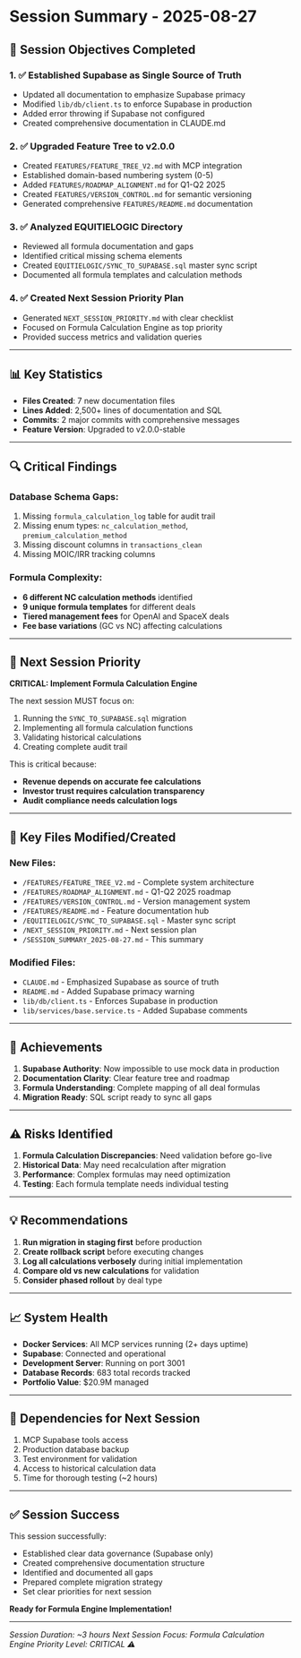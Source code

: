 # Session Summary - 2025-08-27

## 🎯 Session Objectives Completed

### 1. ✅ **Established Supabase as Single Source of Truth**
- Updated all documentation to emphasize Supabase primacy
- Modified `lib/db/client.ts` to enforce Supabase in production
- Added error throwing if Supabase not configured
- Created comprehensive documentation in CLAUDE.md

### 2. ✅ **Upgraded Feature Tree to v2.0.0**
- Created `FEATURES/FEATURE_TREE_V2.md` with MCP integration
- Established domain-based numbering system (0-5)
- Added `FEATURES/ROADMAP_ALIGNMENT.md` for Q1-Q2 2025
- Created `FEATURES/VERSION_CONTROL.md` for semantic versioning
- Generated comprehensive `FEATURES/README.md` documentation

### 3. ✅ **Analyzed EQUITIELOGIC Directory**
- Reviewed all formula documentation and gaps
- Identified critical missing schema elements
- Created `EQUITIELOGIC/SYNC_TO_SUPABASE.sql` master sync script
- Documented all formula templates and calculation methods

### 4. ✅ **Created Next Session Priority Plan**
- Generated `NEXT_SESSION_PRIORITY.md` with clear checklist
- Focused on Formula Calculation Engine as top priority
- Provided success metrics and validation queries

---

## 📊 Key Statistics

- **Files Created**: 7 new documentation files
- **Lines Added**: 2,500+ lines of documentation and SQL
- **Commits**: 2 major commits with comprehensive messages
- **Feature Version**: Upgraded to v2.0.0-stable

---

## 🔍 Critical Findings

### Database Schema Gaps:
1. Missing `formula_calculation_log` table for audit trail
2. Missing enum types: `nc_calculation_method`, `premium_calculation_method`
3. Missing discount columns in `transactions_clean`
4. Missing MOIC/IRR tracking columns

### Formula Complexity:
- **6 different NC calculation methods** identified
- **9 unique formula templates** for different deals
- **Tiered management fees** for OpenAI and SpaceX deals
- **Fee base variations** (GC vs NC) affecting calculations

---

## 🚀 Next Session Priority

**CRITICAL: Implement Formula Calculation Engine**

The next session MUST focus on:
1. Running the `SYNC_TO_SUPABASE.sql` migration
2. Implementing all formula calculation functions
3. Validating historical calculations
4. Creating complete audit trail

This is critical because:
- **Revenue depends on accurate fee calculations**
- **Investor trust requires calculation transparency**
- **Audit compliance needs calculation logs**

---

## 📁 Key Files Modified/Created

### New Files:
- `/FEATURES/FEATURE_TREE_V2.md` - Complete system architecture
- `/FEATURES/ROADMAP_ALIGNMENT.md` - Q1-Q2 2025 roadmap
- `/FEATURES/VERSION_CONTROL.md` - Version management system
- `/FEATURES/README.md` - Feature documentation hub
- `/EQUITIELOGIC/SYNC_TO_SUPABASE.sql` - Master sync script
- `/NEXT_SESSION_PRIORITY.md` - Next session plan
- `/SESSION_SUMMARY_2025-08-27.md` - This summary

### Modified Files:
- `CLAUDE.md` - Emphasized Supabase as source of truth
- `README.md` - Added Supabase primacy warning
- `lib/db/client.ts` - Enforces Supabase in production
- `lib/services/base.service.ts` - Added Supabase comments

---

## 🎯 Achievements

1. **Supabase Authority**: Now impossible to use mock data in production
2. **Documentation Clarity**: Clear feature tree and roadmap
3. **Formula Understanding**: Complete mapping of all deal formulas
4. **Migration Ready**: SQL script ready to sync all gaps

---

## ⚠️ Risks Identified

1. **Formula Calculation Discrepancies**: Need validation before go-live
2. **Historical Data**: May need recalculation after migration
3. **Performance**: Complex formulas may need optimization
4. **Testing**: Each formula template needs individual testing

---

## 💡 Recommendations

1. **Run migration in staging first** before production
2. **Create rollback script** before executing changes
3. **Log all calculations verbosely** during initial implementation
4. **Compare old vs new calculations** for validation
5. **Consider phased rollout** by deal type

---

## 📈 System Health

- **Docker Services**: All MCP services running (2+ days uptime)
- **Supabase**: Connected and operational
- **Development Server**: Running on port 3001
- **Database Records**: 683 total records tracked
- **Portfolio Value**: $20.9M managed

---

## 🔗 Dependencies for Next Session

1. MCP Supabase tools access
2. Production database backup
3. Test environment for validation
4. Access to historical calculation data
5. Time for thorough testing (~2 hours)

---

## ✅ Session Success

This session successfully:
- Established clear data governance (Supabase only)
- Created comprehensive documentation structure
- Identified and documented all gaps
- Prepared complete migration strategy
- Set clear priorities for next session

**Ready for Formula Engine Implementation!**

---

*Session Duration: ~3 hours*
*Next Session Focus: Formula Calculation Engine*
*Priority Level: CRITICAL ⚠️*